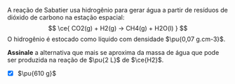 A reação de Sabatier usa hidrogênio para gerar água a partir de resíduos de dióxido de carbono na estação espacial:
$$
    \ce{ CO2(g) + H2(g) -> CH4(g) + H2O(l) }
$$
O hidrogênio é estocado como líquido com densidade $\pu{0,07 g.cm-3}$.

**Assinale** a alternativa que mais se aproxima da massa de água que pode ser produzida na reação de $\pu{2 L}$ de $\ce{H2}$.

- [x] $\pu{610 g}$
